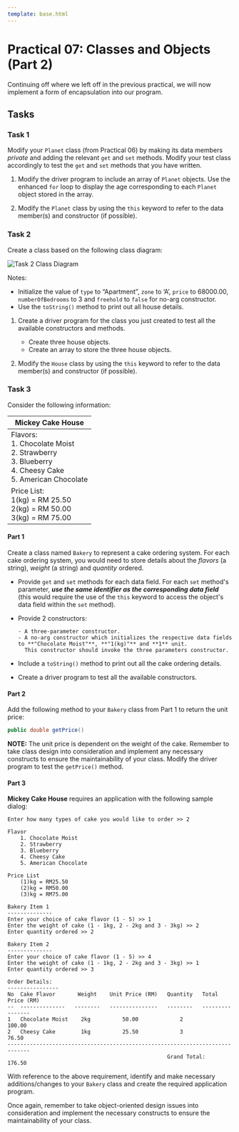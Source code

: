 ```yaml
---
template: base.html
---
```


# Practical 07: Classes and Objects (Part 2)

Continuing off where we left off in the previous practical, we will now implement a form of encapsulation into our program.

## Tasks

### Task 1

Modify your `Planet` class (from Practical 06) by making its data members _private_ and adding the relevant `get` and `set` methods.
Modify your test class accordingly to test the `get` and `set` methods that you have written.

1.  Modify the driver program to include an array of `Planet` objects.
    Use the enhanced `for` loop to display the age corresponding to each `Planet` object stored in the array.

2.  Modify the `Planet` class by using the `this` keyword to refer to the data member(s) and constructor (if possible).

### Task 2

Create a class based on the following class diagram:

<!-- ```mermaid
classDiagram
	class House {
		- type: String
		- zone: char
		- price: double
		- numberOfBedrooms: int
		- freehold: boolean
		+ House()
		+ House(type: String, price: double, numberOfBedrooms: int)
		+ House(type: String, zone: char, price: double, numberOfBedrooms: int, freehold: boolean)
		+ getters and setters
		+ toString(): String
	}
``` -->

![Task 2 Class Diagram](./images/lab07-02.png)

Notes:

- Initialize the value of `type` to “Apartment”, `zone` to ‘A’, `price` to 68000.00, `numberOfBedrooms` to 3 and `freehold` to `false` for no-arg constructor.
- Use the `toString()` method to print out all house details.

1. Create a driver program for the class you just created to test all the available constructors and methods.

   - Create three house objects.
   - Create an array to store the three house objects.

2. Modify the `House` class by using the `this` keyword to refer to the data member(s) and constructor (if possible).

### Task 3

Consider the following information:

| **Mickey Cake House**                                                                                               |
| ------------------------------------------------------------------------------------------------------------------- |
| Flavors:<br> 1. Chocolate Moist <br> 2. Strawberry <br> 3. Blueberry <br> 4. Cheesy Cake <br> 5. American Chocolate |
| Price List:<br> 1(kg) = RM 25.50<br>2(kg) = RM 50.00<br>3(kg) = RM 75.00                                            |

#### Part 1

Create a class named `Bakery` to represent a cake ordering system.
For each cake ordering system, you would need to store details about the _flavors_ (a string), _weight_ (a string) and _quantity_ ordered.

- Provide `get` and `set` methods for each data field.
  For each `set` method's parameter, **_use the same identifier as the corresponding data field_** (this would require the use of the `this` keyword to access the object's data field within the `set` method).

- Provide 2 constructors:

      - A three-parameter constructor.
      - A no-arg constructor which initializes the respective data fields to **"Chocolate Moist"**, **"1(kg)"** and **1** unit.
      	This constructor should invoke the three parameters constructor.

- Include a `toString()` method to print out all the cake ordering details.
- Create a driver program to test all the available constructors.

#### Part 2

Add the following method to your `Bakery` class from Part 1 to return the unit price:

```java
public double getPrice()
```

**NOTE:**
The unit price is dependent on the weight of the cake.
Remember to take class design into consideration and implement any necessary constructs to ensure the maintainability of your class.
Modify the driver program to test the `getPrice()` method.

#### Part 3

**Mickey Cake House** requires an application with the following sample dialog:

```
Enter how many types of cake you would like to order >> 2

Flavor
	1. Chocolate Moist
	2. Strawberry
	3. Blueberry
	4. Cheesy Cake
	5. American Chocolate

Price List
	(1)kg = RM25.50
	(2)kg = RM50.00
	(3)kg = RM75.00

Bakery Item 1
--------------
Enter your choice of cake flavor (1 - 5) >> 1
Enter the weight of cake (1 - 1kg, 2 - 2kg and 3 - 3kg) >> 2
Enter quantity ordered >> 2

Bakery Item 2
--------------
Enter your choice of cake flavor (1 - 5) >> 4
Enter the weight of cake (1 - 1kg, 2 - 2kg and 3 - 3kg) >> 1
Enter quantity ordered >> 3

Order Details:
----------------
No 	Cake Flavor       Weight    Unit Price (RM)   Quantity   Total Price (RM)
--  --------------   --------   ---------------   --------   ----------------
1   Chocolate Moist    2kg          50.00             2            100.00
2   Cheesy Cake        1kg          25.50             3             76.50
-----------------------------------------------------------------------------
                                                  Grand Total:     176.50
```

With reference to the above requirement, identify and make necessary additions/changes to your `Bakery` class and create the required application program.

Once again, remember to take object-oriented design issues into consideration and implement the necessary constructs to ensure the maintainability of your class.
